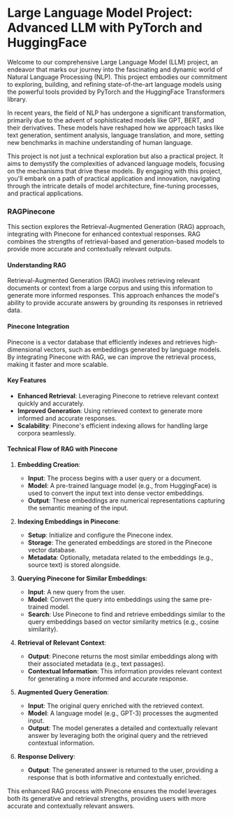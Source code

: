 # Large Language Model Project: Advanced LLM with PyTorch and HuggingFace

Welcome to our comprehensive Large Language Model (LLM) project, an endeavor that marks our journey into the fascinating and dynamic world of Natural Language Processing (NLP). This project embodies our commitment to exploring, building, and refining state-of-the-art language models using the powerful tools provided by PyTorch and the HuggingFace Transformers library.

In recent years, the field of NLP has undergone a significant transformation, primarily due to the advent of sophisticated models like GPT, BERT, and their derivatives. These models have reshaped how we approach tasks like text generation, sentiment analysis, language translation, and more, setting new benchmarks in machine understanding of human language.

This project is not just a technical exploration but also a practical project. It aims to demystify the complexities of advanced language models, focusing on the mechanisms that drive these models. By engaging with this project, you'll embark on a path of practical application and innovation, navigating through the intricate details of model architecture, fine-tuning processes, and practical applications.

### RAGPinecone

This section explores the Retrieval-Augmented Generation (RAG) approach, integrating with Pinecone for enhanced contextual responses. RAG combines the strengths of retrieval-based and generation-based models to provide more accurate and contextually relevant outputs.

#### Understanding RAG

Retrieval-Augmented Generation (RAG) involves retrieving relevant documents or context from a large corpus and using this information to generate more informed responses. This approach enhances the model's ability to provide accurate answers by grounding its responses in retrieved data.

#### Pinecone Integration

Pinecone is a vector database that efficiently indexes and retrieves high-dimensional vectors, such as embeddings generated by language models. By integrating Pinecone with RAG, we can improve the retrieval process, making it faster and more scalable.

#### Key Features

- **Enhanced Retrieval**: Leveraging Pinecone to retrieve relevant context quickly and accurately.
- **Improved Generation**: Using retrieved context to generate more informed and accurate responses.
- **Scalability**: Pinecone's efficient indexing allows for handling large corpora seamlessly.

#### Technical Flow of RAG with Pinecone

1. **Embedding Creation**:
   - **Input**: The process begins with a user query or a document.
   - **Model**: A pre-trained language model (e.g., from HuggingFace) is used to convert the input text into dense vector embeddings.
   - **Output**: These embeddings are numerical representations capturing the semantic meaning of the input.

2. **Indexing Embeddings in Pinecone**:
   - **Setup**: Initialize and configure the Pinecone index.
   - **Storage**: The generated embeddings are stored in the Pinecone vector database.
   - **Metadata**: Optionally, metadata related to the embeddings (e.g., source text) is stored alongside.

3. **Querying Pinecone for Similar Embeddings**:
   - **Input**: A new query from the user.
   - **Model**: Convert the query into embeddings using the same pre-trained model.
   - **Search**: Use Pinecone to find and retrieve embeddings similar to the query embeddings based on vector similarity metrics (e.g., cosine similarity).

4. **Retrieval of Relevant Context**:
   - **Output**: Pinecone returns the most similar embeddings along with their associated metadata (e.g., text passages).
   - **Contextual Information**: This information provides relevant context for generating a more informed and accurate response.

5. **Augmented Query Generation**:
   - **Input**: The original query enriched with the retrieved context.
   - **Model**: A language model (e.g., GPT-3) processes the augmented input.
   - **Output**: The model generates a detailed and contextually relevant answer by leveraging both the original query and the retrieved contextual information.

6. **Response Delivery**:
   - **Output**: The generated answer is returned to the user, providing a response that is both informative and contextually enriched.

This enhanced RAG process with Pinecone ensures the model leverages both its generative and retrieval strengths, providing users with more accurate and contextually relevant answers.
